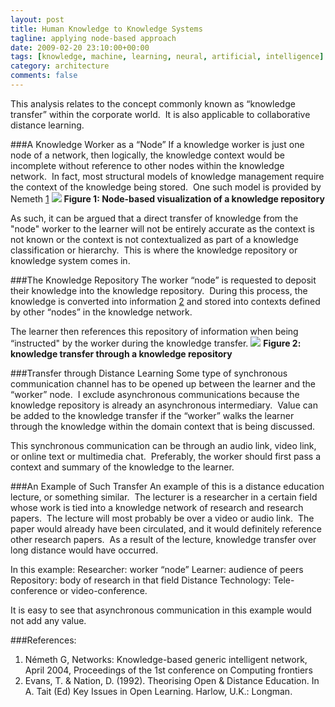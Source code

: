 ```yaml
---
layout: post
title: Human Knowledge to Knowledge Systems
tagline: applying node-based approach
date: 2009-02-20 23:10:00+00:00
tags: [knowledge, machine, learning, neural, artificial, intelligence]
category: architecture
comments: false
---
```

This analysis relates to the concept commonly known as “knowledge transfer” within the corporate world.  It is also applicable to collaborative distance learning.

<!-- more -->

###A Knowledge Worker as a “Node”
If a knowledge worker is just one node of a network, then logically, the knowledge context would be incomplete without reference to other nodes within the knowledge network.  In fact, most structural models of knowledge management require the context of the knowledge being stored.  One such model is provided by Nemeth [1](#footnote1)
![]({{site.url}}/assets/2009/nodes-1.png)
__Figure 1: Node-based visualization of a knowledge repository__

As such, it can be argued that a direct transfer of knowledge from the "node" worker to the learner will not be entirely accurate as the context is not known or the context is not contextualized as part of a knowledge classification or hierarchy.  This is where the knowledge repository or knowledge system comes in.

###The Knowledge Repository
The worker “node” is requested to deposit their knowledge into the knowledge repository.  During this process, the knowledge is converted into information [2](#footnote2) and stored into contexts defined by other “nodes” in the knowledge network.

The learner then references this repository of information when being “instructed" by the worker during the knowledge transfer.
![]({{site.url}}/assets/2009/knowledge.png)
__Figure 2: knowledge transfer through a knowledge repository__

###Transfer through Distance Learning
Some type of synchronous communication channel has to be opened up between the learner and the “worker” node.  I exclude asynchronous communications because the knowledge repository is already an asynchronous intermediary.  Value can be added to the knowledge transfer if the “worker” walks the learner through the knowledge within the domain context that is being discussed.

This synchronous communication can be through an audio link, video link, or online text or multimedia chat.  Preferably, the worker should first pass a context and summary of the knowledge to the learner.

###An Example of Such Transfer
An example of this is a distance education lecture, or something similar.  The lecturer is a researcher in a certain field whose work is tied into a knowledge network of research and research papers.  The lecture will most probably be over a video or audio link.  The paper would already have been circulated, and it would definitely reference other research papers.  As a result of the lecture, knowledge transfer over long distance would have occurred.

In this example:
Researcher: worker “node”
Learner: audience of peers
Repository: body of research in that field
Distance Technology: Tele-conference or video-conference.

It is easy to see that asynchronous communication in this example would not add any value.

###References:
<a name="footnote1">&nbsp;</a>
1. Németh G, Networks: Knowledge-based generic intelligent network, April 2004, Proceedings of the 1st conference on Computing frontiers
<a name="footnote2">&nbsp;</a>
2. Evans, T. & Nation, D. (1992). Theorising Open & Distance Education. In A. Tait (Ed) Key Issues in Open Learning. Harlow, U.K.:  Longman.
